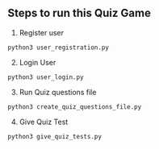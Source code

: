 
## Steps to run this Quiz Game

1. Register user
```
python3 user_registration.py
```

2. Login User
```
python3 user_login.py
```

3. Run Quiz questions file
```
python3 create_quiz_questions_file.py
```

4. Give Quiz Test
```
python3 give_quiz_tests.py
``` 
